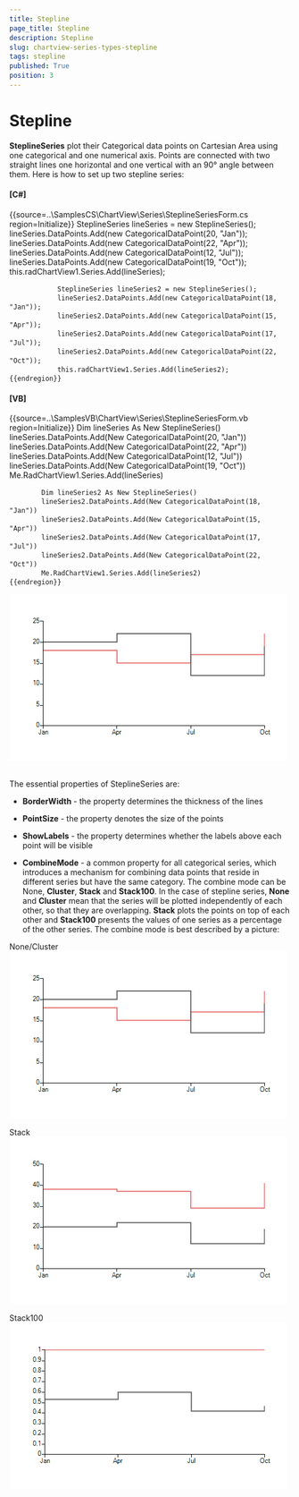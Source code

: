 ```yaml
---
title: Stepline
page_title: Stepline
description: Stepline
slug: chartview-series-types-stepline
tags: stepline
published: True
position: 3
---
```


# Stepline



__SteplineSeries__ plot their Categorical data points on Cartesian Area using one categorical and one numerical axis. Points are connected with two straight lines one horizontal and one vertical with an 90° angle between them. Here is how to set up two stepline series:
      

#### __[C#]__

{{source=..\SamplesCS\ChartView\Series\SteplineSeriesForm.cs region=Initialize}}
	            SteplineSeries lineSeries = new SteplineSeries();
	            lineSeries.DataPoints.Add(new CategoricalDataPoint(20, "Jan"));
	            lineSeries.DataPoints.Add(new CategoricalDataPoint(22, "Apr"));
	            lineSeries.DataPoints.Add(new CategoricalDataPoint(12, "Jul"));
	            lineSeries.DataPoints.Add(new CategoricalDataPoint(19, "Oct"));
	            this.radChartView1.Series.Add(lineSeries);
	
	            SteplineSeries lineSeries2 = new SteplineSeries();
	            lineSeries2.DataPoints.Add(new CategoricalDataPoint(18, "Jan"));
	            lineSeries2.DataPoints.Add(new CategoricalDataPoint(15, "Apr"));
	            lineSeries2.DataPoints.Add(new CategoricalDataPoint(17, "Jul"));
	            lineSeries2.DataPoints.Add(new CategoricalDataPoint(22, "Oct"));
	            this.radChartView1.Series.Add(lineSeries2);
	{{endregion}}



#### __[VB]__

{{source=..\SamplesVB\ChartView\Series\SteplineSeriesForm.vb region=Initialize}}
	        Dim lineSeries As New SteplineSeries()
	        lineSeries.DataPoints.Add(New CategoricalDataPoint(20, "Jan"))
	        lineSeries.DataPoints.Add(New CategoricalDataPoint(22, "Apr"))
	        lineSeries.DataPoints.Add(New CategoricalDataPoint(12, "Jul"))
	        lineSeries.DataPoints.Add(New CategoricalDataPoint(19, "Oct"))
	        Me.RadChartView1.Series.Add(lineSeries)
	
	        Dim lineSeries2 As New SteplineSeries()
	        lineSeries2.DataPoints.Add(New CategoricalDataPoint(18, "Jan"))
	        lineSeries2.DataPoints.Add(New CategoricalDataPoint(15, "Apr"))
	        lineSeries2.DataPoints.Add(New CategoricalDataPoint(17, "Jul"))
	        lineSeries2.DataPoints.Add(New CategoricalDataPoint(22, "Oct"))
	        Me.RadChartView1.Series.Add(lineSeries2)
	{{endregion}}

![chartview-series-types-stepline 001](images/chartview-series-types-stepline001.png)

## 

The essential properties of SteplineSeries are:

* __BorderWidth__ - the property determines the thickness of the lines
            

* __PointSize__ - the property denotes the size of the points
            

* __ShowLabels__ - the property determines whether the labels above each point will be visible
            

* __CombineMode__ - a common property for all categorical series, which introduces a mechanism for combining data points that reside in different series but have the same category. The combine mode can be None, __Cluster__, __Stack__ and __Stack100__. In the case of stepline series, __None__ and __Cluster__ mean that the series will be plotted independently of each other, so that they are overlapping. __Stack__ plots the points on top of each other and __Stack100__ presents the values of one series as a percentage of the other series. The combine mode is best described by a picture:
            

None/Cluster![chartview-series-types-stepline 001](images/chartview-series-types-stepline001.png)

Stack![chartview-series-types-stepline 002](images/chartview-series-types-stepline002.png)

Stack100![chartview-series-types-stepline 003](images/chartview-series-types-stepline003.png)
